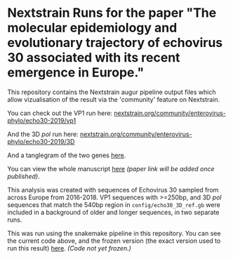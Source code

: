 # Nextstrain Runs for the paper "The molecular epidemiology and evolutionary trajectory of echovirus 30 associated with its recent emergence in Europe."

This repository contains the Nextstrain augur pipeline output files which allow vizualisation of the result via the 'community' feature on Nextstrain. 

You can check out the VP1 run here: [nextstrain.org/community/enterovirus-phylo/echo30-2019/vp1](https://nextstrain.org/community/enterovirus-phylo/echo30-2019/vp1)

And the 3D _pol_ run here: [nextstrain.org/community/enterovirus-phylo/echo30-2019/3D](https://nextstrain.org/community/enterovirus-phylo/echo30-2019/3D)

And a tanglegram of the two genes [here](https://nextstrain.org/community/enterovirus-phylo/echo30-2019/3D:community/enterovirus-phylo/echo30-2019/vp1?c=group).

You can view the whole manuscript [here]() *(paper link will be added once published)*.

This analysis was created with sequences of Echovirus 30 sampled from across Europe from 2016-2018. VP1 sequences with >=250bp, and 3D _pol_ sequences that match the 540bp region in `config/echo30_3D_ref.gb` were included in a background of older and longer sequences, in two separate runs.

This was run using the snakemake pipeline in this repository. You can see the current code above, and the frozen version (the exact version used to run this result) [here](). *(Code not yet frozen.)*

